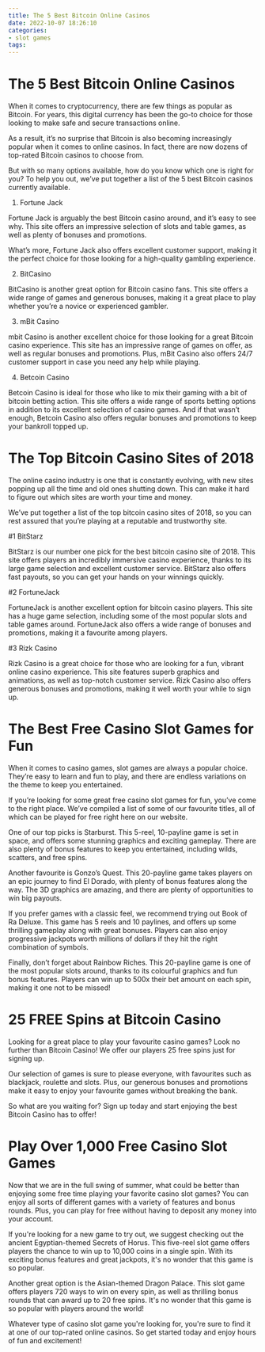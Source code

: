 ```yaml
---
title: The 5 Best Bitcoin Online Casinos
date: 2022-10-07 18:26:10
categories:
- slot games
tags:
---
```



#  The 5 Best Bitcoin Online Casinos

When it comes to cryptocurrency, there are few things as popular as Bitcoin. For years, this digital currency has been the go-to choice for those looking to make safe and secure transactions online.

As a result, it’s no surprise that Bitcoin is also becoming increasingly popular when it comes to online casinos. In fact, there are now dozens of top-rated Bitcoin casinos to choose from.

But with so many options available, how do you know which one is right for you? To help you out, we’ve put together a list of the 5 best Bitcoin casinos currently available.

1. Fortune Jack

Fortune Jack is arguably the best Bitcoin casino around, and it’s easy to see why. This site offers an impressive selection of slots and table games, as well as plenty of bonuses and promotions.

What’s more, Fortune Jack also offers excellent customer support, making it the perfect choice for those looking for a high-quality gambling experience.

2. BitCasino

BitCasino is another great option for Bitcoin casino fans. This site offers a wide range of games and generous bonuses, making it a great place to play whether you’re a novice or experienced gambler.

3. mBit Casino

mbit Casino is another excellent choice for those looking for a great Bitcoin casino experience. This site has an impressive range of games on offer, as well as regular bonuses and promotions. Plus, mBit Casino also offers 24/7 customer support in case you need any help while playing.

4. Betcoin Casino

Betcoin Casino is ideal for those who like to mix their gaming with a bit of bitcoin betting action. This site offers a wide range of sports betting options in addition to its excellent selection of casino games. And if that wasn’t enough, Betcoin Casino also offers regular bonuses and promotions to keep your bankroll topped up.

#  The Top Bitcoin Casino Sites of 2018

The online casino industry is one that is constantly evolving, with new sites popping up all the time and old ones shutting down. This can make it hard to figure out which sites are worth your time and money.

We’ve put together a list of the top bitcoin casino sites of 2018, so you can rest assured that you’re playing at a reputable and trustworthy site.

#1 BitStarz

BitStarz is our number one pick for the best bitcoin casino site of 2018. This site offers players an incredibly immersive casino experience, thanks to its large game selection and excellent customer service. BitStarz also offers fast payouts, so you can get your hands on your winnings quickly.

#2 FortuneJack

FortuneJack is another excellent option for bitcoin casino players. This site has a huge game selection, including some of the most popular slots and table games around. FortuneJack also offers a wide range of bonuses and promotions, making it a favourite among players.

#3 Rizk Casino

Rizk Casino is a great choice for those who are looking for a fun, vibrant online casino experience. This site features superb graphics and animations, as well as top-notch customer service. Rizk Casino also offers generous bonuses and promotions, making it well worth your while to sign up.

#  The Best Free Casino Slot Games for Fun

When it comes to casino games, slot games are always a popular choice. They’re easy to learn and fun to play, and there are endless variations on the theme to keep you entertained.

If you’re looking for some great free casino slot games for fun, you’ve come to the right place. We’ve compiled a list of some of our favourite titles, all of which can be played for free right here on our website.

One of our top picks is Starburst. This 5-reel, 10-payline game is set in space, and offers some stunning graphics and exciting gameplay. There are also plenty of bonus features to keep you entertained, including wilds, scatters, and free spins.

Another favourite is Gonzo’s Quest. This 20-payline game takes players on an epic journey to find El Dorado, with plenty of bonus features along the way. The 3D graphics are amazing, and there are plenty of opportunities to win big payouts.

If you prefer games with a classic feel, we recommend trying out Book of Ra Deluxe. This game has 5 reels and 10 paylines, and offers up some thrilling gameplay along with great bonuses. Players can also enjoy progressive jackpots worth millions of dollars if they hit the right combination of symbols.

Finally, don’t forget about Rainbow Riches. This 20-payline game is one of the most popular slots around, thanks to its colourful graphics and fun bonus features. Players can win up to 500x their bet amount on each spin, making it one not to be missed!

#  25 FREE Spins at Bitcoin Casino

Looking for a great place to play your favourite casino games? Look no further than Bitcoin Casino! We offer our players 25 free spins just for signing up.

Our selection of games is sure to please everyone, with favourites such as blackjack, roulette and slots. Plus, our generous bonuses and promotions make it easy to enjoy your favourite games without breaking the bank.

So what are you waiting for? Sign up today and start enjoying the best Bitcoin Casino has to offer!

#  Play Over 1,000 Free Casino Slot Games

Now that we are in the full swing of summer, what could be better than enjoying some free time playing your favorite casino slot games? You can enjoy all sorts of different games with a variety of features and bonus rounds. Plus, you can play for free without having to deposit any money into your account.

If you're looking for a new game to try out, we suggest checking out the ancient Egyptian-themed Secrets of Horus. This five-reel slot game offers players the chance to win up to 10,000 coins in a single spin. With its exciting bonus features and great jackpots, it's no wonder that this game is so popular.

Another great option is the Asian-themed Dragon Palace. This slot game offers players 720 ways to win on every spin, as well as thrilling bonus rounds that can award up to 20 free spins. It's no wonder that this game is so popular with players around the world!

Whatever type of casino slot game you're looking for, you're sure to find it at one of our top-rated online casinos. So get started today and enjoy hours of fun and excitement!